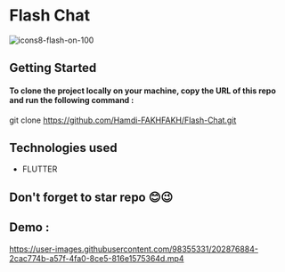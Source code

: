 # Flash Chat
![icons8-flash-on-100](https://user-images.githubusercontent.com/98355331/202874291-e602a971-5581-4b50-b28f-30030cdae1ea.png)
## Getting Started
#### To clone the project locally on your machine, copy the URL of this repo and run the following command :
git clone https://github.com/Hamdi-FAKHFAKH/Flash-Chat.git
## Technologies used
* FLUTTER
## Don't forget to star repo 😊😉
## Demo : 


https://user-images.githubusercontent.com/98355331/202876884-2cac774b-a57f-4fa0-8ce5-816e1575364d.mp4








